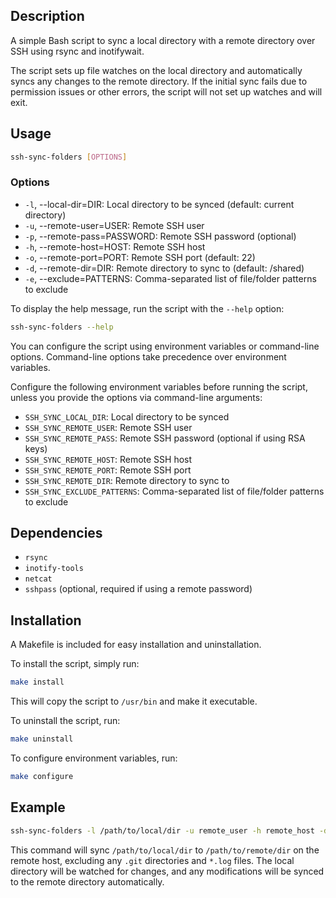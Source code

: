 ## Description

A simple Bash script to sync a local directory with a remote directory over SSH using rsync and inotifywait. 

The script sets up file watches on the local directory and automatically syncs any changes to the remote directory. 
If the initial sync fails due to permission issues or other errors, the script will not set up watches and will exit.

## Usage

```bash
ssh-sync-folders [OPTIONS]
```

### Options

- `-l`, --local-dir=DIR: Local directory to be synced (default: current directory)
- `-u`, --remote-user=USER: Remote SSH user
- `-p`, --remote-pass=PASSWORD: Remote SSH password (optional)
- `-h`, --remote-host=HOST: Remote SSH host
- `-o`, --remote-port=PORT: Remote SSH port (default: 22)
- `-d`, --remote-dir=DIR: Remote directory to sync to (default: /shared)
- `-e`, --exclude=PATTERNS: Comma-separated list of file/folder patterns to exclude

To display the help message, run the script with the `--help` option:

```bash
ssh-sync-folders --help
```

You can configure the script using environment variables or command-line options. Command-line options take precedence over environment variables.

Configure the following environment variables before running the script, unless you provide the options via command-line arguments:


- `SSH_SYNC_LOCAL_DIR`: Local directory to be synced
- `SSH_SYNC_REMOTE_USER`: Remote SSH user
- `SSH_SYNC_REMOTE_PASS`: Remote SSH password (optional if using RSA keys)
- `SSH_SYNC_REMOTE_HOST`: Remote SSH host
- `SSH_SYNC_REMOTE_PORT`: Remote SSH port
- `SSH_SYNC_REMOTE_DIR`: Remote directory to sync to
- `SSH_SYNC_EXCLUDE_PATTERNS`: Comma-separated list of file/folder patterns to exclude

## Dependencies

- `rsync`
- `inotify-tools`
- `netcat`
- `sshpass` (optional, required if using a remote password)

## Installation

A Makefile is included for easy installation and uninstallation. 

To install the script, simply run:

```bash
make install
```

This will copy the script to `/usr/bin` and make it executable. 

To uninstall the script, run:

```bash
make uninstall
```

To configure environment variables, run:

```bash
make configure
```

## Example

```bash
ssh-sync-folders -l /path/to/local/dir -u remote_user -h remote_host -d /path/to/remote/dir -e ".git,*.log"
```

This command will sync `/path/to/local/dir` to `/path/to/remote/dir` on the remote host, excluding any `.git` directories and `*.log` files. 
The local directory will be watched for changes, and any modifications will be synced to the remote directory automatically.


